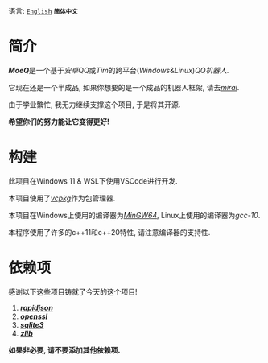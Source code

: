 语言: [`English`](https://github.com/YuFanXing/MoeQ/blob/master/README.md) **`简体中文`**

# 简介

***MoeQ***是一个基于*安卓QQ*或*Tim*的跨平台(*Windows*&*Linux*)*QQ机器人*.

它现在还是一个半成品, 如果你想要的是一个成品的机器人框架, 请去[*mirai*](https://www.google.com).

由于学业繁忙, 我无力继续支撑这个项目, 于是将其开源.

**希望你们的努力能让它变得更好!**

# 构建

此项目在Windows 11 & WSL下使用VSCode进行开发.

本项目使用了[*vcpkg*](https://github.com/Microsoft/vcpkg)作为包管理器.

本项目在Windows上使用的编译器为[*MinGW64*](http://winlibs.com/), Linux上使用的编译器为*gcc-10*.

本程序使用了许多的c++11和c++20特性, 请注意编译器的支持性.

# 依赖项

感谢以下这些项目铸就了今天的这个项目!

1. ***[rapidjson](https://github.com/Tencent/rapidjson)***
2. ***[openssl](https://github.com/openssl/openssl)***
3. ***[sqlite3](https://sqlite.org/)***
4. ***[zlib](https://github.com/madler/zlib)***

**如果非必要, 请不要添加其他依赖项.**

